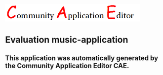 ![CAE](https://github.com/GHProjectsTest/application-29/blob/master/img/logo.png)  

Evaluation music-application
===================


This application was automatically generated by the Community Application Editor CAE.  
---------------
